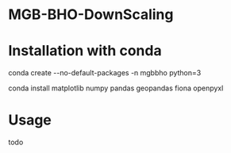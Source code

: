 # MGB-BHO-DownScaling

# Installation with conda

conda create --no-default-packages -n mgbbho python=3

conda install matplotlib numpy pandas geopandas fiona openpyxl

# Usage
todo
